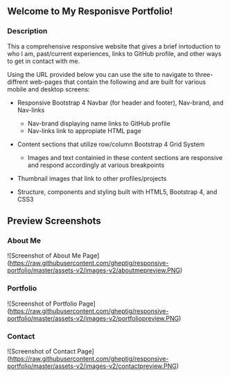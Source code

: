 ## Welcome to My Responisve Portfolio!

### Description
This a comprehensive responsive website that gives a brief inrtoduction to who I am, past/current experiences, links to GitHub profile, and other ways to get in contact with me.  

Using the URL provided below you can use the site to navigate to three-diffrent web-pages that contain the following and are built for various mobile and desktop screens:

* Responsive Bootstrap 4 Navbar (for header and footer), Nav-brand, and Nav-links
    * Nav-brand displaying name links to GitHub profile
    * Nav-links link to appropiate HTML page
    
* Content sections that utilize row/column Bootstrap 4 Grid System
    * Images and text containied in these content sections are responsive and respond accordingly at various breakpoints

* Thumbnail images that link to other profiles/projects

* Structure, components and styling built with HTML5, Bootstrap 4, and CSS3

## Preview Screenshots

### About Me

![Screenshot of About Me Page] (https://raw.githubusercontent.com/gheptig/responsive-portfolio/master/assets-v2/images-v2/aboutmepreview.PNG)

### Portfolio

![Screenshot of Portfolio Page] (https://raw.githubusercontent.com/gheptig/responsive-portfolio/master/assets-v2/images-v2/portfoliopreview.PNG)

### Contact

![Screenshot of Contact Page] (https://raw.githubusercontent.com/gheptig/responsive-portfolio/master/assets-v2/images-v2/contactpreview.PNG)
